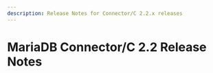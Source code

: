```yaml
---
description: Release Notes for Connector/C 2.2.x releases
---
```


# MariaDB Connector/C 2.2 Release Notes

